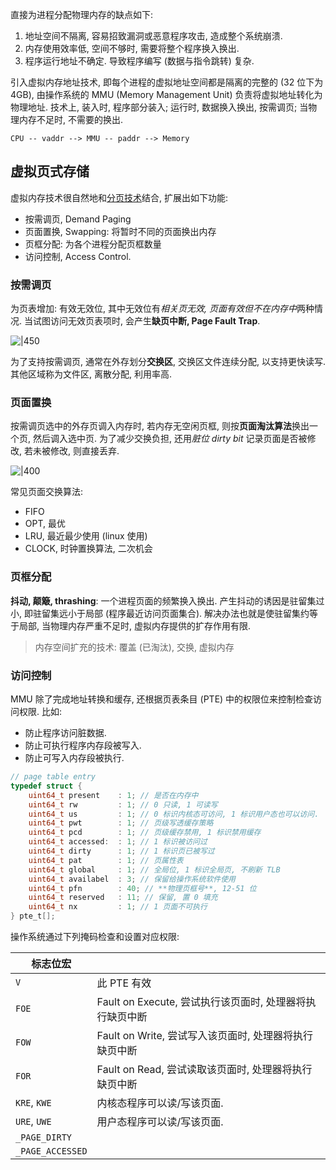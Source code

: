 直接为进程分配物理内存的缺点如下:
1. 地址空间不隔离, 容易招致漏洞或恶意程序攻击, 造成整个系统崩溃.
2. 内存使用效率低, 空间不够时, 需要将整个程序换入换出.
3. 程序运行地址不确定. 导致程序编写 (数据与指令跳转) 复杂.

引入虚拟内存地址技术, 即每个进程的虚拟地址空间都是隔离的完整的 (32 位下为 4GB), 由操作系统的 MMU (Memory Management Unit) 负责将虚拟地址转化为物理地址. 技术上, 装入时, 程序部分装入; 运行时, 数据换入换出, 按需调页; 当物理内存不足时, 不需要的换出.

```
CPU -- vaddr --> MMU -- paddr --> Memory
```

## 虚拟页式存储

 虚拟内存技术很自然地和[分页技术](分页技术.md)结合, 扩展出如下功能:
- 按需调页, Demand Paging
- 页面置换, Swapping: 将暂时不同的页面换出内存
- 页框分配: 为各个进程分配页框数量
- 访问控制, Access Control.

### 按需调页

为页表增加: 有效无效位, 其中无效位有*相关页无效, 页面有效但不在内存中*两种情况. 当试图访问无效页表项时, 会产生**缺页中断, Page Fault Trap**.

![|450](../../attach/Pasted%20image%2020230621083243.avif)

为了支持按需调页, 通常在外存划分**交换区**, 交换区文件连续分配, 以支持更快读写. 其他区域称为文件区, 离散分配, 利用率高.

### 页面置换

按需调页选中的外存页调入内存时, 若内存无空闲页框, 则按**页面淘汰算法**换出一个页, 然后调入选中页. 为了减少交换负担, 还用*脏位 dirty bit* 记录页面是否被修改, 若未被修改, 则直接丢弃.

![|400](../../attach/Pasted%20image%2020230621091127.avif)

常见页面交换算法:
- FIFO
- OPT, 最优
- LRU, 最近最少使用 (linux 使用)
- CLOCK, 时钟置换算法, 二次机会

### 页框分配

**抖动, 颠簸, thrashing**: 一个进程页面的频繁换入换出. 产生抖动的诱因是驻留集过小, 即驻留集远小于局部 (程序最近访问页面集合). 解决办法也就是使驻留集约等于局部, 当物理内存严重不足时, 虚拟内存提供的扩存作用有限.

> 内存空间扩充的技术: 覆盖 (已淘汰), 交换, 虚拟内存

### 访问控制

MMU 除了完成地址转换和缓存, 还根据页表条目 (PTE) 中的权限位来控制检查访问权限.
比如:
- 防止程序访问脏数据.
- 防止可执行程序内存段被写入.
- 防止可写入内存段被执行.

```c
// page table entry
typedef struct {
	uint64_t present    : 1; // 是否在内存中
	uint64_t rw         : 1; // 0 只读, 1 可读写
	uint64_t us         : 1; // 0 标识内核态可访问, 1 标识用户态也可以访问.
	uint64_t pwt        : 1; // 页级写透缓存策略
	uint64_t pcd        : 1; // 页级缓存禁用, 1 标识禁用缓存
	uint64_t accessed:  : 1; // 1 标识被访问过
	uint64_t dirty      : 1; // 1 标识页已被写过 
	uint64_t pat        : 1; // 页属性表
	uint64_t global     : 1; // 全局位, 1 标识全局页, 不刷新 TLB
	uint64_t availabel  : 3; // 保留给操作系统软件使用
	uint64_t pfn        : 40; // **物理页框号**, 12-51 位
	uint64_t reserved   : 11; // 保留, 置 0 填充
	uint64_t nx         : 1; // 1 页面不可执行
} pte_t[];
```

操作系统通过下列掩码检查和设置对应权限:

| 标志位宏          |                                                        |
| ------------- | ------------------------------------------------------ |
| `V`           | 此 PTE 有效                                            |
| `FOE`         | Fault on Execute, 尝试执行该页面时, 处理器将执行缺页中断 |
| `FOW`         | Fault on Write, 尝试写入该页面时, 处理器将执行缺页中断   |
| `FOR`         | Fault on Read, 尝试读取该页面时, 处理器将执行缺页中断                                          |
| `KRE`, `KWE`  | 内核态程序可以读/写该页面.                             |
| `URE`, `UWE`  | 用户态程序可以读/写该页面.                             |
| `_PAGE_DIRTY` |                                                        |
| `_PAGE_ACCESSED`              |                                                        |
